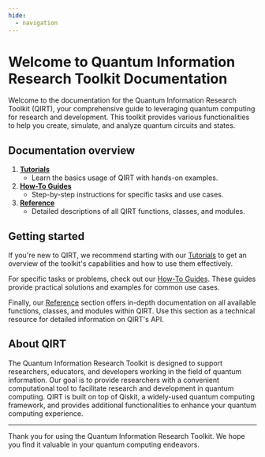 ```yaml
---
hide:
  - navigation
---
```


# Welcome to Quantum Information Research Toolkit Documentation

Welcome to the documentation for the Quantum Information Research Toolkit (QIRT), your comprehensive guide to leveraging quantum computing for research and development. This toolkit provides various functionalities to help you create, simulate, and analyze quantum circuits and states.

## Documentation overview

1. **[Tutorials](tutorials/index.md)**
    - Learn the basics usage of QIRT with hands-on examples.
2. **[How-To Guides](how_to_guides/index.md)**
    - Step-by-step instructions for specific tasks and use cases.
3. **[Reference](reference/index.md)**
    - Detailed descriptions of all QIRT functions, classes, and modules.

## Getting started

If you're new to QIRT, we recommend starting with our [Tutorials](tutorials/index.md) to get an overview of the toolkit's capabilities and how to use them effectively.

For specific tasks or problems, check out our [How-To Guides](how_to_guides/index.md). These guides provide practical solutions and examples for common use cases.

Finally, our [Reference](reference/index.md) section offers in-depth documentation on all available functions, classes, and modules within QIRT. Use this section as a technical resource for detailed information on QIRT's API.

## About QIRT

The Quantum Information Research Toolkit is designed to support researchers, educators, and developers working in the field of quantum information. Our goal is to provide researchers with a convenient computational tool to facilitate research and development in quantum computing. QIRT is built on top of Qiskit, a widely-used quantum computing framework, and provides additional functionalities to enhance your quantum computing experience.

---

Thank you for using the Quantum Information Research Toolkit. We hope you find it valuable in your quantum computing endeavors.
